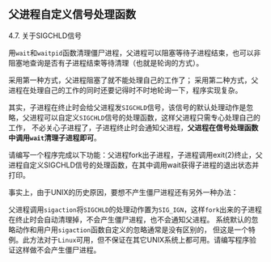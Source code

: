 ## 父进程自定义信号处理函数 

4.7. 关于SIGCHLD信号

用`wait`和`waitpid`函数清理僵尸进程，父进程可以阻塞等待子进程结束，也可以非阻塞地查询是否有子进程结束等待清理（也就是轮询的方式）。

采用第一种方式，父进程阻塞了就不能处理自己的工作了；
采用第二种方式，父进程在处理自己的工作的同时还要记得时不时地轮询一下，程序实现复杂。

其实，子进程在终止时会给父进程发`SIGCHLD`信号，该信号的默认处理动作是忽略，父进程可以自定义`SIGCHLD`信号的处理函数，这样父进程只需专心处理自己的工作，
不必关心子进程了，子进程终止时会通知父进程，**父进程在信号处理函数中调用`wait`清理子进程即可**。

请编写一个程序完成以下功能：父进程fork出子进程，子进程调用exit(2)终止，父进程自定义SIGCHLD信号的处理函数，在其中调用wait获得子进程的退出状态并打印。

事实上，由于UNIX的历史原因，要想不产生僵尸进程还有另外一种办法：

父进程调用`sigaction`将`SIGCHLD`的处理动作置为`SIG_IGN`，这样`fork`出来的子进程在终止时会自动清理掉，不会产生僵尸进程，也不会通知父进程。
系统默认的忽略动作和用户用`sigaction`函数自定义的忽略通常是没有区别的，
但这是一个特例。此方法对于`Linux`可用，但不保证在其它UNIX系统上都可用。请编写程序验证这样做不会产生僵尸进程。